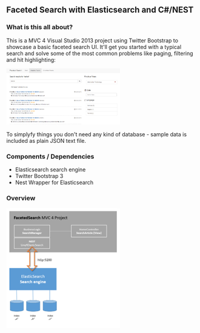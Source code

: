 <h2>Faceted Search with Elasticsearch and C#/NEST</h2>

<h3>What is this all about?</h3>

This is a MVC 4 Visual Studio 2013 project using Twitter Bootstrap to showcase a basic faceted search UI.
It'll get you started with a typical search and solve some of the most common problems like paging, filtering and hit highlighting:

<img src="https://raw.githubusercontent.com/BulloRosso/faceted-search/master/FacetedSearch/Content/img/sampleSearch.PNG" style="width:300px" />

To simplyfy things you don't need any kind of database - sample data is included as plain JSON text file.

<h3>Components / Dependencies</h3>
<ul>
<li>Elasticsearch search engine</li>
<li>Twitter Bootstrap 3</li>
<li>Nest Wrapper for Elasticsearch</li>

</ul>

<h3>Overview</h3>

<img src="https://raw.githubusercontent.com/BulloRosso/faceted-search/master/FacetedSearch/Content/img/overview.PNG" style="width:300px" />
